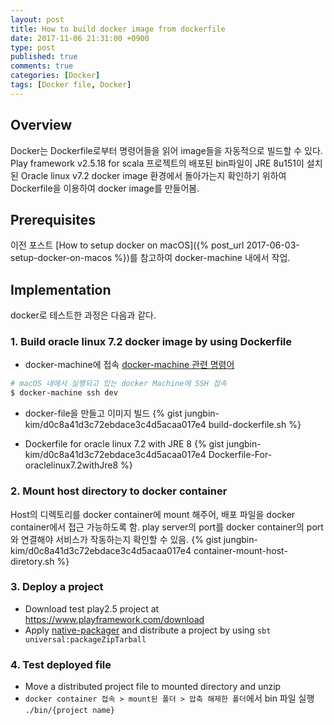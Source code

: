 ```yaml
---
layout: post
title: How to build docker image from dockerfile
date: 2017-11-06 21:31:00 +0900 
type: post
published: true
comments: true
categories: [Docker]
tags: [Docker file, Docker]
---
```


## Overview
Docker는 Dockerfile로부터 명령어들을 읽어 image들을 자동적으로 빌드할 수 있다.
Play framework v2.5.18 for scala 프로젝트의 배포된 bin파일이 
JRE 8u151이 설치된 Oracle linux v7.2 docker image 환경에서 돌아가는지 확인하기 위하여
Dockerfile을 이용하여 docker image를 만들어봄.

## Prerequisites
이전 포스트 [How to setup docker on macOS]({% post_url 2017-06-03-setup-docker-on-macos %})를
참고하여 docker-machine 내에서 작업.

## Implementation 
docker로 테스트한 과정은 다음과 같다.

### 1. Build oracle linux 7.2 docker image by using Dockerfile
- docker-machine에 접속 [docker-machine 관련 명령어](https://gist.github.com/jungbin-kim/d0c8a41d3c72ebdace3c4d5acaa017e4#file-docker-machine-sh)
```sh
# macOS 내에서 실행되고 있는 docker Machine에 SSH 접속
$ docker-machine ssh dev
```

- docker-file을 만들고 이미지 빌드
{% gist jungbin-kim/d0c8a41d3c72ebdace3c4d5acaa017e4 build-dockerfile.sh %}

- Dockerfile for oracle linux 7.2 with JRE 8
{% gist jungbin-kim/d0c8a41d3c72ebdace3c4d5acaa017e4 Dockerfile-For-oraclelinux7.2withJre8 %}

### 2. Mount host directory to docker container
Host의 디렉토리를 docker container에 mount 해주어, 배포 파일을 docker container에서 접근 가능하도록 함.
play server의 port를 docker container의 port와 연결해야 서비스가 작동하는지 확인할 수 있음.
{% gist jungbin-kim/d0c8a41d3c72ebdace3c4d5acaa017e4 container-mount-host-diretory.sh %}


### 3. Deploy a project
- Download test play2.5 project at https://www.playframework.com/download
- Apply [native-packager](http://www.scala-sbt.org/sbt-native-packager/index.html) 
and distribute a project by using `sbt universal:packageZipTarball`

### 4. Test deployed file 
- Move a distributed project file to mounted directory and unzip
- `docker container 접속 > mount된 폴더 > 압축 해제한 폴더`에서 bin 파일 실행 `./bin/{project name}`

